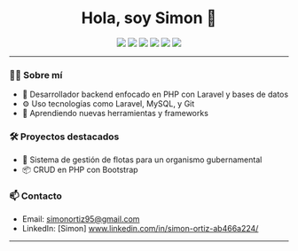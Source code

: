 <h1 align="center">Hola, soy Simon 👋</h1>

<p align="center">
  <img src="https://img.shields.io/badge/PHP-777BB4?style=for-the-badge&logo=php&logoColor=white"/>
  <img src="https://img.shields.io/badge/Laravel-FF2D20?style=for-the-badge&logo=laravel&logoColor=white"/>
  <img src="https://img.shields.io/badge/MySQL-00758F?style=for-the-badge&logo=mysql&logoColor=white"/>
  <img src="https://img.shields.io/badge/Python-306998?style=for-the-badge&logo=python&logoColor=white"/>
  <img src="https://img.shields.io/badge/Git-F05032?style=for-the-badge&logo=git&logoColor=white"/>
  <img src="https://img.shields.io/badge/GitHub-181717?style=for-the-badge&logo=github&logoColor=white"/>
</p>

---

### 👨‍💻 Sobre mí
- 🎯 Desarrollador backend enfocado en PHP con Laravel y bases de datos
- ⚙️ Uso tecnologías como Laravel, MySQL, y Git
- 🌱 Aprendiendo nuevas herramientas y frameworks

### 🛠️ Proyectos destacados
- 🔧 Sistema de gestión de flotas para un organismo gubernamental  
- 📦 CRUD en PHP con Bootstrap

### 📫 Contacto
- Email: simonortiz95@gmail.com
- LinkedIn: [Simon] www.linkedin.com/in/simon-ortiz-ab466a224/

---
